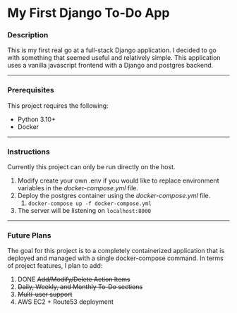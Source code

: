 # My First Django To-Do App

### Description
This is my first real go at a full-stack Django application.  I decided to go with something that seemed useful and relatively simple.  This application uses a vanilla javascript frontend with a Django and postgres backend.
___
### Prerequisites
This project requires the following:
* Python 3.10+
* Docker
___
### Instructions
Currently this project can only be run directly on the host.  
1. Modify create your own .env if you would like to replace environment variables in the *docker-compose.yml* file.
2. Deploy the postgres container using the *docker-compose.yml* file. 
   1. `docker-compose up -f docker-compose.yml`
3. The server will be listening on `localhost:8000`
___
### Future Plans
The goal for this project is to a completely containerized application that is deployed and managed with a single docker-compose command.  In terms of project features, I plan to add:
1. DONE ~~Add/Modify/Delete Action Items~~ 
2. ~~Daily, Weekly, and Monthly To-Do sections~~
3. ~~Multi-user support~~
4. AWS EC2 + Route53 deployment

